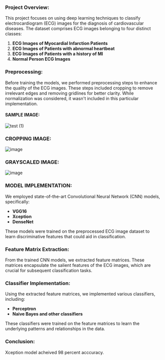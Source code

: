 
### Project Overview:
This project focuses on using deep learning techniques to classify electrocardiogram (ECG) images for the diagnosis of cardiovascular diseases. The dataset comprises ECG images belonging to four distinct classes:

1. **ECG Images of Myocardial Infarction Patients**
2. **ECG Images of Patients with abnormal heartbeat**
3. **ECG Images of Patients with a history of MI**
4. **Normal Person ECG Images**

### Preprocessing:
Before training the models, we performed preprocessing steps to enhance the quality of the ECG images. These steps included cropping to remove irrelevant edges and removing gridlines for better clarity. While normalization was considered, it wasn't included in this particular implementation.

#### SAMPLE IMAGE:

  ![test (1)](https://github.com/krishna-akula2003/Deep-Learning-Approaches-for-ECG-Image-Classification-in-Cardiovascular-Disease-Diagnosis/assets/138143431/9a026b87-c379-4e19-ad98-154039bcd813)


### CROPPING IMAGE:

   ![image](https://github.com/krishna-akula2003/Deep-Learning-Approaches-for-ECG-Image-Classification-in-Cardiovascular-Disease-Diagnosis/assets/138143431/4094c4ff-3ae3-4202-847e-f2f88a0f29c6)


### GRAYSCALED IMAGE:

  ![image](https://github.com/krishna-akula2003/Deep-Learning-Approaches-for-ECG-Image-Classification-in-Cardiovascular-Disease-Diagnosis/assets/138143431/bb91ffc4-74ff-42df-949d-29861cfd3333)


### MODEL IMPLEMENTATION:

We employed state-of-the-art Convolutional Neural Network (CNN) models, specifically:
- **VGG16**
- **Xception**
- **DenseNet**

These models were trained on the preprocessed ECG image dataset to learn discriminative features that could aid in classification.

### Feature Matrix Extraction:
From the trained CNN models, we extracted feature matrices. These matrices encapsulate the salient features of the ECG images, which are crucial for subsequent classification tasks.

### Classifier Implementation:
Using the extracted feature matrices, we implemented various classifiers, including:
- **Perceptron**
- **Naive Bayes and other classifiers**  

These classifiers were trained on the feature matrices to learn the underlying patterns and relationships in the data.

### Conclusion:
Xception model acheived 98 percent acccuracy.

